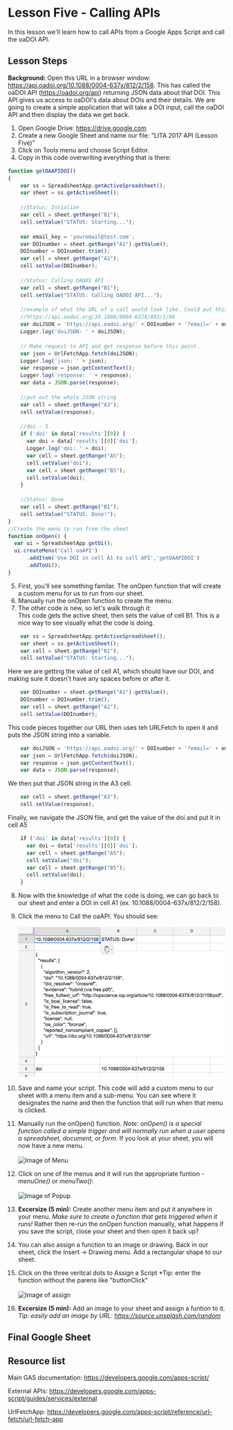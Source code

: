 # Lesson Five - Calling APIs

In this lesson we'll learn how to call APIs from a Google Apps Script and call the oaDOI API.

## Lesson Steps

**Background:** Open this URL in a browser window: https://api.oadoi.org/10.1088/0004-637x/812/2/158. This has called the oaDOI API (https://oadoi.org/api) returning JSON data about that DOI. This API gives us access to oaDOI's data about DOIs and their details. We are going to create a simple application that will take a DOI input, call the oaDOI API and then display the data we get back.

1. Open Google Drive: https://drive.google.com
2. Create a new Google Sheet and name our file: "LITA 2017 API (Lesson Five)"
3. Click on Tools menu and choose Script Editor. 
4. Copy in this code overwriting everything that is there:
```javascript
function getOAAPIDOI()
{
    var ss = SpreadsheetApp.getActiveSpreadsheet();
    var sheet = ss.getActiveSheet();
  
    //Status: Intialize
    var cell = sheet.getRange("B1");
    cell.setValue("STATUS: Starting...");
    
    var email_key = 'youremail@test.com'; 
    var DOInumber = sheet.getRange("A1").getValue();
    DOInumber = DOInumber.trim();
    var cell = sheet.getRange("A1");
    cell.setValue(DOInumber);
    
    //Status: Calling OADOI API
    var cell = sheet.getRange("B1");
    cell.setValue("STATUS: Calling OADOI API...");
    
    //example of what the URL of a call would look like. Could put this into a browser window and see the JSON:
    //https://api.oadoi.org/10.1088/0004-637X/802/1/66
    var doiJSON = 'https://api.oadoi.org/' + DOInumber + '?email=' + email_key;
    Logger.log('doiJSON: ' + doiJSON);
    
    // Make request to API and get response before this point.
    var json = UrlFetchApp.fetch(doiJSON);
    Logger.log('json: ' + json);
    var response = json.getContentText();
    Logger.log('response: ' + response);
    var data = JSON.parse(response);
   	
    //put out the whole JSON string
    var cell = sheet.getRange("A3");
    cell.setValue(response);
  
    //doi - 5
    if ('doi' in data['results'][0]) {
      var doi = data['results'][0]['doi'];
      Logger.log('doi: ' + doi);
      var cell = sheet.getRange("A5");
      cell.setValue("doi");
      var cell = sheet.getRange("B5");
      cell.setValue(doi);
    }
 
    //Status: Done
    var cell = sheet.getRange("B1");
    cell.setValue("STATUS: Done!");
}
//Create the menu to run from the sheet
function onOpen() {
  var ui = SpreadsheetApp.getUi();
  ui.createMenu('Call oaAPI')
      .addItem('Use DOI in cell A1 to call API','getOAAPIDOI')
      .addToUi();
}
```
5. First, you'll see something familar. The onOpen function that will create a custom menu for us to run from our sheet. 
6. Manually run the onOpen function to create the menu.
7. The other code is new, so let's walk through it:<br />
This code gets the active sheet, then sets the value of cell B1. This is a nice way to see visually what the code is doing.
```javascript
    var ss = SpreadsheetApp.getActiveSpreadsheet();
    var sheet = ss.getActiveSheet();
    var cell = sheet.getRange("B1");
    cell.setValue("STATUS: Starting...");
```
Here we are getting the value of cell A1, which should have our DOI, and making sure it doesn't have any spaces before or after it.
```javascript
    var DOInumber = sheet.getRange("A1").getValue();
    DOInumber = DOInumber.trim();
    var cell = sheet.getRange("A1");
    cell.setValue(DOInumber);
```
This code pieces together our URL then uses teh URLFetch to open it and puts the JSON string into a variable.
```javascript
    var doiJSON = 'https://api.oadoi.org/' + DOInumber + '?email=' + email_key;
    var json = UrlFetchApp.fetch(doiJSON);
    var response = json.getContentText();
    var data = JSON.parse(response);
```
We then put that JSON string in the A3 cell.
```javascript
    var cell = sheet.getRange("A3");
    cell.setValue(response);
```
Finally, we navigate the JSON file, and get the value of the doi and put it in cell A5
```javascript
    if ('doi' in data['results'][0]) {
      var doi = data['results'][0]['doi'];
      var cell = sheet.getRange("A5");
      cell.setValue("doi");
      var cell = sheet.getRange("B5");
      cell.setValue(doi);
    }
```
8. Now with the knowledge of what the code is doing, we can go back to our sheet and enter a DOI in cell A1 (ex. 10.1088/0004-637x/812/2/158).
9. Click the menu to Call the oaAPI. You should see:<br /><br /> 
![Image of the Results](oaapi.png)



5. Save and name your script. This code will add a custom menu to our sheet with a menu item and a sub-menu. You can see where it designates the name and then the function that will run when that menu is clicked. 
6. Manually run the onOpen() function. *Note: onOpen() is a special function called a simple trigger and will normally run when a user opens a spreadsheet, document, or form.* If you look at your sheet, you will now have a new menu.<br /><br />
![Image of Menu](custom_menu.png)
7. Click on one of the menus and it will run the appropriate funtion - *menuOne() or menuTwo()*:<br /><br />
![Image of Popup](popup.png)
8. **Excersize (5 min):** Create another menu item and put it anywhere in your menu. *Make sure to create a function that gets triggered when it runs!* Rather then re-run the onOpen function manually, what happens if you save the script, close your sheet and then open it back up?
9. You can also assign a function to an image or drawing. Back in our sheet, click the Insert -> Drawing menu. Add a rectangular shape to our sheet. 
10. Click on the three veritcal dots to Assign a Script *Tip: enter the function without the parens like "buttonClick"<br /><br />
![Image of assign](assign.png)
10. **Excersize (5 min):** Add an image to your sheet and assign a funtion to it. *Tip: easily add an image by URL: https://source.unsplash.com/random*

## Final Google Sheet



## Resource list

Main GAS documentation: https://developers.google.com/apps-script/

External APIs: https://developers.google.com/apps-script/guides/services/external

UrlFetchApp: https://developers.google.com/apps-script/reference/url-fetch/url-fetch-app
